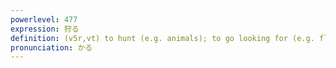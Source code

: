 ```yaml
---
powerlevel: 477
expression: 狩る
definition: (v5r,vt) to hunt (e.g. animals); to go looking for (e.g. flowers, etc.); to gather (e.g. mushrooms); to pick (e.g. fruit)
pronunciation: かる
---
```

